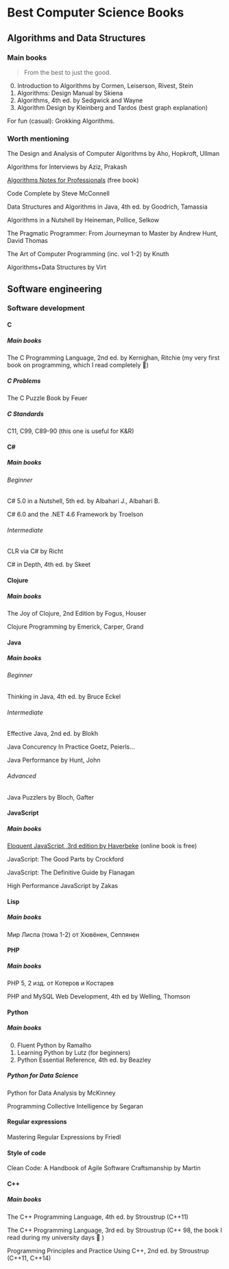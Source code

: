 # Best Computer Science Books

## Algorithms and Data Structures

### Main books

> From the best to just the good.

0. Introduction to Algorithms by Cormen, Leiserson, Rivest, Stein
1. Algorithms: Design Manual by Skiena
2. Algorithms, 4th ed. by Sedgwick and Wayne
3. Algorithm Design by Kleinberg and Tardos (best graph explanation)

For fun (casual): Grokking Algorithms.

### Worth mentioning

The Design and Analysis of Computer Algorithms by Aho, Hopkroft, Ullman

Algorithms for Interviews by Aziz, Prakash

[Algorithms Notes for Professionals](https://books.goalkicker.com/AlgorithmsBook/) (free book)

Code Complete by Steve McConnell

Data Structures and Algorithms in Java, 4th ed. by Goodrich, Tamassia 

Algorithms in a Nutshell by Heineman, Pollice, Selkow

The Pragmatic Programmer: From Journeyman to Master by Andrew Hunt, David Thomas

The Art of Computer Programming (inc. vol 1-2) by Knuth

Algorithms+Data Structures by Virt

## Software engineering

### Software development

#### C

##### Main books

The C Programming Language, 2nd ed. by Kernighan, Ritchie (my very first book on programming, which I read completely :black_heart:)

##### C Problems

The C Puzzle Book by Feuer

##### C Standards

C11, C99, C89-90 (this one is useful for K&R)

#### C#

##### Main books

###### Beginner

C# 5.0 in a Nutshell, 5th ed. by Albahari J., Albahari B.

C# 6.0 and the .NET 4.6 Framework by Troelson

###### Intermediate

CLR via C# by Richt

C# in Depth, 4th ed. by Skeet

#### Clojure

##### Main books

The Joy of Clojure, 2nd Edition by Fogus, Houser

Clojure Programming by Emerick, Carper, Grand

#### Java

##### Main books

###### Beginner

Thinking in Java, 4th ed. by Bruce Eckel

###### Intermediate

Effective Java, 2nd ed. by Blokh

Java Concurency In Practice Goetz, Peierls...

Java Performance by Hunt, John

###### Advanced

Java Puzzlers by Bloch, Gafter

#### JavaScript

##### Main books

[Eloquent JavaScript, 3rd edition by Haverbeke](https://eloquentjavascript.net/) (online book is free)

JavaScript: The Good Parts by Crockford

JavaScript: The Definitive Guide by Flanagan

High Performance JavaScript by Zakas

#### Lisp

##### Main books

Мир Лиспа (тома 1-2) от Хювёнен, Сеппянен

#### PHP

##### Main books

PHP 5, 2 изд. от Котеров и Костарев

PHP and MySQL Web Development, 4th ed by Welling, Thomson

#### Python

##### Main books

0. Fluent Python by Ramalho
1. Learning Python by Lutz (for beginners)
2. Python Essential Reference, 4th ed. by Beazley

##### Python for Data Science

Python for Data Analysis by McKinney

Programming Collective Intelligence by Segaran

#### Regular expressions

Mastering Regular Expressions by Friedl

#### Style of code 

Clean Code: A Handbook of Agile Software Craftsmanship by Martin

#### С++

##### Main books

The C++ Programming Language, 4th ed. by Stroustrup (C++11)

The C++ Programming Language, 3rd ed. by Stroustrup (C++ 98, the book I read during my university days :black_heart: )

Programming Principles and Practice Using C++, 2nd ed. by Stroustrup (C++11, C++14)

